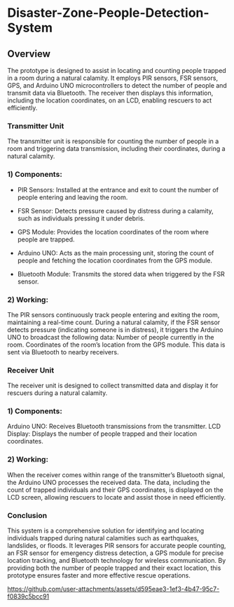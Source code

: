 # Disaster-Zone-People-Detection-System
## Overview
The prototype is designed to assist in locating and counting people trapped in a room during a natural calamity. It employs PIR sensors, FSR sensors, GPS, and Arduino UNO microcontrollers to detect the number of people and transmit data via Bluetooth. The receiver then displays this information, including the location coordinates, on an LCD, enabling rescuers to act efficiently.

### Transmitter Unit
The transmitter unit is responsible for counting the number of people in a room and triggering data transmission, including their coordinates, during a natural calamity.

### 1) Components:
* PIR Sensors:
Installed at the entrance and exit to count the number of people entering and leaving the room.

* FSR Sensor:
Detects pressure caused by distress during a calamity, such as individuals pressing it under debris.

* GPS Module:
Provides the location coordinates of the room where people are trapped.

* Arduino UNO:
Acts as the main processing unit, storing the count of people and fetching the location coordinates from the GPS module.

* Bluetooth Module:
Transmits the stored data when triggered by the FSR sensor.

### 2) Working:
The PIR sensors continuously track people entering and exiting the room, maintaining a real-time count.
During a natural calamity, if the FSR sensor detects pressure (indicating someone is in distress), it triggers the Arduino UNO to broadcast the following data:
Number of people currently in the room.
Coordinates of the room’s location from the GPS module.
This data is sent via Bluetooth to nearby receivers.

### Receiver Unit
The receiver unit is designed to collect transmitted data and display it for rescuers during a natural calamity.

### 1) Components:
Arduino UNO: Receives Bluetooth transmissions from the transmitter.
LCD Display: Displays the number of people trapped and their location coordinates.
### 2) Working:
When the receiver comes within range of the transmitter’s Bluetooth signal, the Arduino UNO processes the received data.
The data, including the count of trapped individuals and their GPS coordinates, is displayed on the LCD screen, allowing rescuers to locate and assist those in need efficiently.
### Conclusion
This system is a comprehensive solution for identifying and locating individuals trapped during natural calamities such as earthquakes, landslides, or floods. It leverages PIR sensors for accurate people counting, an FSR sensor for emergency distress detection, a GPS module for precise location tracking, and Bluetooth technology for wireless communication. By providing both the number of people trapped and their exact location, this prototype ensures faster and more effective rescue operations.

https://github.com/user-attachments/assets/d595eae3-1ef3-4b47-95c7-f0839c5bcc91

